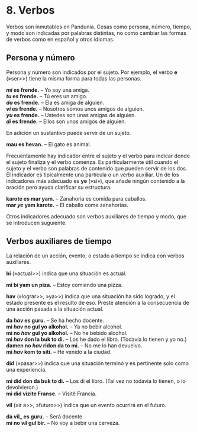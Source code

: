 
# 8. Verbos

Verbos son inmutables en Pandunia.
Cosas como persona, número, tiempo, y modo son indicadas por palabras distintas,
no como cambiar las formas de verbos como en español y otros idiomas.

## Persona y número

Persona y número son indicados por el sujeto.
Por ejemplo, el verbo
**e**
(»ser>>) tiene la misma forma para todas las personas.

**_mi_ es frende.**
– Yo soy una amiga.  
**_tu_ es frende.**
– Tú eres un amigo.  
**_da_ es frende.**
– Éla es amiga de alguien.  
**_vi_ es frende.**
– Nosotros somos unos amigos de alguien.  
**_yu_ es frende.**
– Ustedes son unas amigas de alguien.  
**_di_ es frende.**
– Ellos son unos amigos de alguien.

En adición un sustantivo puede servir de un sujeto.

**mau es hevan.**
– El gato es animal.

Frecuentamente hay indicador entre el sujeto y el verbo
para indicar donde el sujeto finaliza y el verbo comenza.
Es particularmente útil cuando el sujeto y el verbo son palabras de contenido
que pueden servir de los dos.
El indicador es tipicalmente una partícula o un verbo auxiliar.
Un de los indicadores más adecuado es
**ye**
(»sí»),
que añade ningún contenido a la oración
pero ayuda clarificar su estructura.

**karote es mar yam.**
– Zanahoria es comida para caballos.  
**mar _ye_ yam karote.**
– El caballo come zanahorias.

Otros indicadores adecuado son verbos auxiliares de tiempo y modo,
que se introducen suguiente.


## Verbos auxiliares de tiempo

La relación de un acción, evento, o estado a tiempo se indica con verbos auxiliares.

**bi**
(»actual>>)
indica que una situación es actual.

**mi bi yam un piza.**
– Estoy comiendo una pizza.

**hav**
(»lograr>>, »ya>>)
indica que una situación ha sido logrado, y el estado presente es el resulto de eso.
Preste atención a la consecuencia de una acción pasada a la situación actual.

**da _hav_ es guru.**
– Se ha hecho docente.  
**mi _hav_ no gul yo alkohol.**
– Ya no bebir alcohol.  
**mi no _hav_ gul yo alkohol.**
– No he bebido alcohol.  
**mi _hav_ don la buk to di.**
– Los he dado el libro. (Todavía lo tienen y yo no.)  
**damen no _hav_ ridon da to mi.**
– No me lo han devuelvo.  
**mi _hav_ kom to siti.**
– He venido a la ciudad.

**did**
(»pasar>>)
indica que una situación terminó
y es pertinente solo como una experiencia.

**mi did don da buk to di.**
– Los di el libro. (Tal vez no todavía lo tienen, o lo devolvieron.)  
**mi did vizite Franse.**
– Visité Francia.  

**vil**
(»ir a>>, »futuro>>)
indica que un evento ocurrirá en el futuro.

**da vil_ es guru.**
– Será docente.  
**mi no _vil_ gul bir.**
– No voy a bebir una cerveza.

